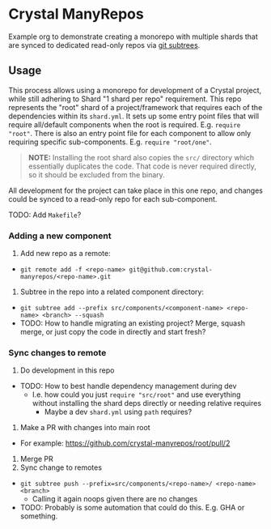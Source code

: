 # Crystal ManyRepos

Example org to demonstrate creating a monorepo with multiple shards that are synced to dedicated read-only repos via [git subtrees](https://www.atlassian.com/git/tutorials/git-subtree).

## Usage

This process allows using a monorepo for development of a Crystal project, while still adhering to Shard "1 shard per repo" requirement.
This repo represents the "root" shard of a project/framework that requires each of the dependencies within its `shard.yml`.
It sets up some entry point files that will require all/default components when the root is required. E.g. `require "root"`.
There is also an entry point file for each component to allow only requiring specific sub-components. E.g. `require "root/one"`.

> **NOTE:** Installing the root shard also copies the `src/` directory which essentially duplicates the code. That code is never required directly, so it should be excluded from the binary.

All development for the project can take place in this one repo, and changes could be synced to a read-only repo for each sub-component.

TODO: Add `Makefile`?

### Adding a new component

1. Add new repo as a remote:
  * `git remote add -f <repo-name> git@github.com:crystal-manyrepos/<repo-name>.git`
1. Subtree in the repo into a related component directory:
  * `git subtree add --prefix src/components/<component-name> <repo-name> <branch> --squash`
  * TODO: How to handle migrating an existing project? Merge, squash merge, or just copy the code in directly and start fresh?

### Sync changes to remote

1. Do development in this repo
  * TODO: How to best handle dependency management during dev
    * I.e. how could you just `require "src/root"` and use everything without installing the shard deps directly or needing relative requires
      * Maybe a dev `shard.yml` using `path` requires?
1. Make a PR with changes into main root
  * For example: https://github.com/crystal-manyrepos/root/pull/2
1. Merge PR
1. Sync change to remotes
  * `git subtree push --prefix=src/components/<repo-name>/ <repo-name> <branch>`
    * Calling it again noops given there are no changes
  * TODO: Probably is some automation that could do this. E.g. GHA or something.
